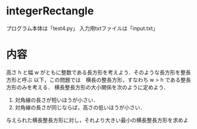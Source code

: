 # integerRectangle

プログラム本体は「test4.py」
入力用txtファイルは「input.txt」

# 内容
高さ h と幅 w がともに整数である長方形を考えよう．そのような長方形を整長方形と呼ぶ
以下，この問題では　横長の整長方形，すなわち w > h である整長方形のみを考える．
横長整長方形の大小関係を次のように定めよう．
1. 対角線の長さが短いほうが小さい．
2. 対角線の長さが同じならば，高さの低いほうが小さい．

与えられた横長整長方形に対し，それより大きい最小の横長整長方形を求めよ

